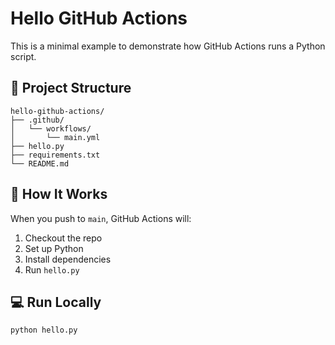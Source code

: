 # Hello GitHub Actions

This is a minimal example to demonstrate how GitHub Actions runs a Python script.

## 📁 Project Structure

```
hello-github-actions/
├── .github/
│   └── workflows/
│       └── main.yml
├── hello.py
├── requirements.txt
└── README.md
```

## 🚀 How It Works

When you push to `main`, GitHub Actions will:
1. Checkout the repo
2. Set up Python
3. Install dependencies
4. Run `hello.py`

## 💻 Run Locally

```bash
python hello.py
```
